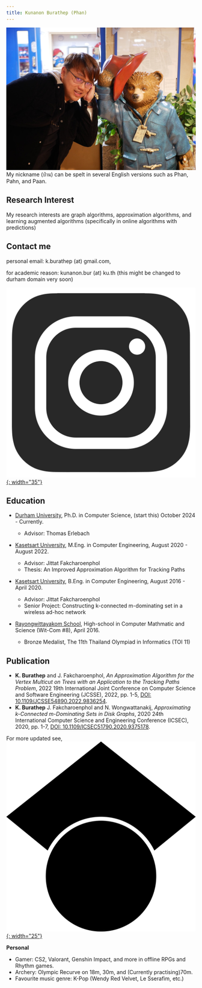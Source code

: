 ```yaml
---
title: Kunanon Burathep (Phan)
---
```


![](/assets/img/mypic.jpeg)
My nickname (ป่าน) can be spelt in several English versions such as Phan, Pahn, and Paan.

## Research Interest
My research interests are graph algorithms, approximation algorithms, and learning augmented algorithms (specifically in online algorithms with predictions)

## Contact me

personal email: k.burathep (at) gmail.com,

for academic reason: kunanon.bur (at) ku.th (this might be changed to durham domain very soon)

[![](/assets/img/blackandwhite_darkgrey_instagram_icon.png){: width="35"}][ig]



## Education

- [Durham University][dur], Ph.D. in Computer Science, (start this) October 2024 - Currently.
  - Advisor: Thomas Erlebach

- [Kasetsart University][ku], M.Eng. in Computer Engineering, August 2020 - August 2022.
  - Advisor: Jittat Fakcharoenphol
  - Thesis: An Improved Approximation Algorithm for Tracking Paths

- [Kasetsart University][ku], B.Eng. in Computer Engineering, August 2016 - April 2020.
  - Advisor: Jittat Fakcharoenphol
  - Senior Project: Constructing k-connected m-dominating set in a wireless ad-hoc network

- [Rayongwittayakom School][ryw], High-school in Computer Mathmatic and Science (Wit-Com #8), April 2016.
  - Bronze Medalist, The 11th Thailand Olympiad in Informatics (TOI 11)


## Publication 

- **K. Burathep** and J. Fakcharoenphol,
*An Approximation Algorithm for the Vertex Multicut on Trees with an Application to the Tracking Paths Problem*, 2022 19th International Joint Conference on Computer Science and Software Engineering (JCSSE), 2022, pp. 1-5, [DOI: 10.1109/JCSSE54890.2022.9836254][pub: JCSSE2022].
- **K. Burathep** J. Fakcharoenphol and N. Wongwattanakij,
*Approximating k-Connected m-Dominating Sets in Disk Graphs*, 2020 24th International Computer Science and Engineering Conference (ICSEC), 2020, pp. 1-7, [DOI: 10.1109/ICSEC51790.2020.9375178][pub: ICSEC2020].

For more updated see, [![](/assets/img/googlescholar.svg){: width="25"}][scholar]

**Personal**
- Gamer: CS2, Valorant, Genshin Impact, and more in offline RPGs and Rhythm games.
- Archery: Olympic Recurve on 18m, 30m, and (Currently practising)70m.
- Favourite music genre: K-Pop (Wendy Red Velvet, Le Sserafim, etc.)

[ig]: https://www.instagram.com/phan_kunanon/
[scholar]: https://scholar.google.com/citations?user=QmBGDF8AAAAJ&hl=en

[pub: JCSSE2022]: https://ieeexplore.ieee.org/document/9836254
[pub: ICSEC2020]: https://ieeexplore.ieee.org/document/9375178

[dur]: https://en.wikipedia.org/wiki/Durham_University
[ku]: https://en.wikipedia.org/wiki/Kasetsart_University
[ryw]: https://en.wikipedia.org/wiki/Rayongwittayakom_School
